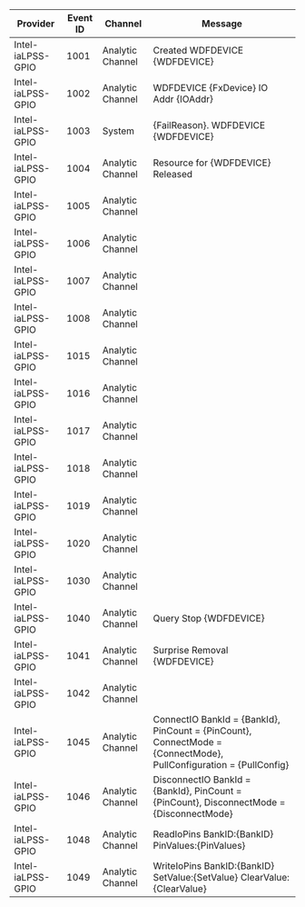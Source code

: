Provider           |  Event ID  |  Channel           |  Message
-------------------|------------|--------------------|-------------------------------------------------------------------------------------------------------------------
Intel-iaLPSS-GPIO  |  1001      |  Analytic Channel  |  Created WDFDEVICE {WDFDEVICE}
Intel-iaLPSS-GPIO  |  1002      |  Analytic Channel  |  WDFDEVICE {FxDevice} IO Addr {IOAddr}
Intel-iaLPSS-GPIO  |  1003      |  System            |  {FailReason}. WDFDEVICE {WDFDEVICE}
Intel-iaLPSS-GPIO  |  1004      |  Analytic Channel  |  Resource for {WDFDEVICE} Released
Intel-iaLPSS-GPIO  |  1005      |  Analytic Channel  |
Intel-iaLPSS-GPIO  |  1006      |  Analytic Channel  |
Intel-iaLPSS-GPIO  |  1007      |  Analytic Channel  |
Intel-iaLPSS-GPIO  |  1008      |  Analytic Channel  |
Intel-iaLPSS-GPIO  |  1015      |  Analytic Channel  |
Intel-iaLPSS-GPIO  |  1016      |  Analytic Channel  |
Intel-iaLPSS-GPIO  |  1017      |  Analytic Channel  |
Intel-iaLPSS-GPIO  |  1018      |  Analytic Channel  |
Intel-iaLPSS-GPIO  |  1019      |  Analytic Channel  |
Intel-iaLPSS-GPIO  |  1020      |  Analytic Channel  |
Intel-iaLPSS-GPIO  |  1030      |  Analytic Channel  |
Intel-iaLPSS-GPIO  |  1040      |  Analytic Channel  |  Query Stop {WDFDEVICE}
Intel-iaLPSS-GPIO  |  1041      |  Analytic Channel  |  Surprise Removal {WDFDEVICE}
Intel-iaLPSS-GPIO  |  1042      |  Analytic Channel  |
Intel-iaLPSS-GPIO  |  1045      |  Analytic Channel  |  ConnectIO BankId = {BankId}, PinCount = {PinCount}, ConnectMode = {ConnectMode}, PullConfiguration = {PullConfig}
Intel-iaLPSS-GPIO  |  1046      |  Analytic Channel  |  DisconnectIO BankId = {BankId}, PinCount = {PinCount}, DisconnectMode = {DisconnectMode}
Intel-iaLPSS-GPIO  |  1048      |  Analytic Channel  |  ReadIoPins BankID:{BankID} PinValues:{PinValues}
Intel-iaLPSS-GPIO  |  1049      |  Analytic Channel  |  WriteIoPins BankID:{BankID} SetValue:{SetValue} ClearValue:{ClearValue}
